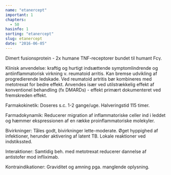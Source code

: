 ```yaml
---
name: "etanercept"
important: 1
chapters:
  - 50
hasinfo: 1
sorting: "etanercept"
slug: etanercept
date: "2016-06-05"
---
```


Dimert fusionsprotein - 2x humane TNF-receptorer bundet til humant Fcγ.

Klinisk anvendelse: kraftig og hurtigt indsættende symptomlindrende og
antiinflammatorisk virkning v. reumatoid arritis. Kan bremse udvikling af
progredierende ledskade. Ved reumatoid artritis bør kombineres med metotrexat
for bedre effekt. Anvendes især ved utilstrækkelig effekt af konventionel
behandling (fx DMARDs) - effekt primært dokumenteret ved fremskreden effekt.

Farmakokinetik: Doseres s.c. 1-2 gange/uge. Halveringstid 115 timer.

Farmadokynamik: Reducerer migration af inflammatoriske celler ind i leddet og
hæmmer ekspressionen af en række proinflammatoriske molekyler.

Bivirkninger: Tåles godt, bivirkninger lette-moderate. Øget hyppighed af
infektioner, herunder aktivering af latent TB. Lokale reaktioner ved
indstikssted.

Interaktioner: Samtidig beh. med metotrexat reducerer dannelse af antistofer mod
infliximab.

Kontraindikationer: Graviditet og amning pga. manglende oplysning.
